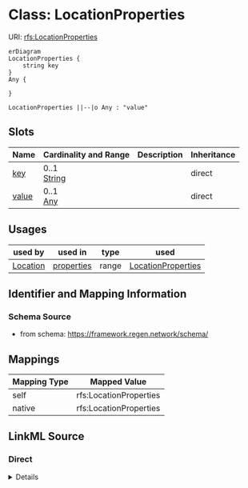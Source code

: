

# Class: LocationProperties



URI: [rfs:LocationProperties](https://framework.regen.network/schema/LocationProperties)



```mermaid
erDiagram
LocationProperties {
    string key  
}
Any {

}

LocationProperties ||--|o Any : "value"

```



<!-- no inheritance hierarchy -->


## Slots

| Name | Cardinality and Range | Description | Inheritance |
| ---  | --- | --- | --- |
| [key](key.md) | 0..1 <br/> [String](String.md) |  | direct |
| [value](value.md) | 0..1 <br/> [Any](Any.md) |  | direct |





## Usages

| used by | used in | type | used |
| ---  | --- | --- | --- |
| [Location](Location.md) | [properties](properties.md) | range | [LocationProperties](LocationProperties.md) |






## Identifier and Mapping Information







### Schema Source


* from schema: https://framework.regen.network/schema/




## Mappings

| Mapping Type | Mapped Value |
| ---  | ---  |
| self | rfs:LocationProperties |
| native | rfs:LocationProperties |







## LinkML Source

<!-- TODO: investigate https://stackoverflow.com/questions/37606292/how-to-create-tabbed-code-blocks-in-mkdocs-or-sphinx -->

### Direct

<details>
```yaml
name: LocationProperties
from_schema: https://framework.regen.network/schema/
attributes:
  key:
    name: key
    from_schema: https://framework.regen.network/schema/
    rank: 1000
    domain_of:
    - LocationProperties
    range: string
  value:
    name: value
    from_schema: https://framework.regen.network/schema/
    rank: 1000
    domain_of:
    - LocationProperties
    range: Any

```
</details>

### Induced

<details>
```yaml
name: LocationProperties
from_schema: https://framework.regen.network/schema/
attributes:
  key:
    name: key
    from_schema: https://framework.regen.network/schema/
    rank: 1000
    alias: key
    owner: LocationProperties
    domain_of:
    - LocationProperties
    range: string
  value:
    name: value
    from_schema: https://framework.regen.network/schema/
    rank: 1000
    alias: value
    owner: LocationProperties
    domain_of:
    - LocationProperties
    range: Any

```
</details>